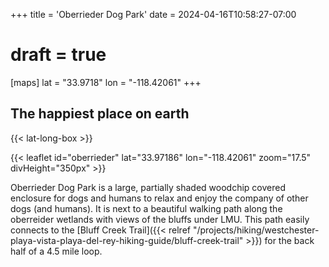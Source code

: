 +++
title = 'Oberrieder Dog Park'
date = 2024-04-16T10:58:27-07:00
# draft = true
[maps]
lat = "33.9718"
lon = "-118.42061"
+++
## The happiest place on earth  

{{< lat-long-box >}}

{{< leaflet id="oberrieder" lat="33.97186" lon="-118.42061" zoom="17.5" divHeight="350px" >}}

Oberrieder Dog Park is a large, partially shaded woodchip covered enclosure for dogs and humans to relax and enjoy the company of other dogs (and humans). It is next to a beautiful walking path along the oberreider wetlands with views of the bluffs under LMU. This path easily connects to the [Bluff Creek Trail]({{< relref "/projects/hiking/westchester-playa-vista-playa-del-rey-hiking-guide/bluff-creek-trail" >}}) for the back half of a 4.5 mile loop.

<!--more-->
